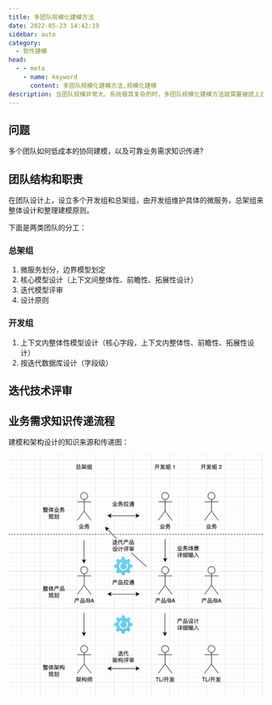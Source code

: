```yaml
---
title: 多团队规模化建模方法
date: 2022-05-23 14:42:19
sidebar: auto
category: 
  - 软件建模
head:
  - - meta
    - name: keyword
      content: 多团队规模化建模方法,规模化建模
description: 当团队规模非常大、系统极其复杂的时，多团队规模化建模方法就需要被提上日程。
---
```


## 问题

多个团队如何低成本的协同建模，以及可靠业务需求知识传递?

## 团队结构和职责

在团队设计上，设立多个开发组和总架组，由开发组维护具体的微服务，总架组来整体设计和整理建模原则。

下面是两类团队的分工：

### 总架组

1. 微服务划分，边界模型划定
2. 核心模型设计（上下文间整体性、前瞻性、拓展性设计）
3. 迭代模型评审
4. 设计原则

### 开发组

1. 上下文内整体性模型设计（核心字段，上下文内整体性、前瞻性、拓展性设计）
2. 按迭代数据库设计（字段级）

## 迭代技术评审



## 业务需求知识传递流程

建模和架构设计的知识来源和传递图：

![image-20220525095415993](./multiple-team-modeling/image-20220525095415993.png)
